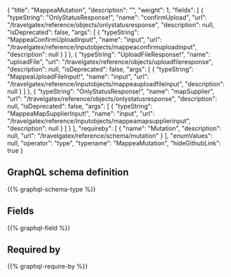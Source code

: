 {
  "title": "MappeaMutation",
  "description": "",
  "weight": 1,
  "fields": [
    {
      "typeString": "OnlyStatusResponse!",
      "name": "confirmUpload",
      "url": "/travelgatex/reference/objects/onlystatusresponse",
      "description": null,
      "isDeprecated": false,
      "args": [
        {
          "typeString": "MappeaConfirmUploadInput!",
          "name": "input",
          "url": "/travelgatex/reference/inputobjects/mappeaconfirmuploadinput",
          "description": null
        }
      ]
    },
    {
      "typeString": "UploadFileResponse!",
      "name": "uploadFile",
      "url": "/travelgatex/reference/objects/uploadfileresponse",
      "description": null,
      "isDeprecated": false,
      "args": [
        {
          "typeString": "MappeaUploadFileInput!",
          "name": "input",
          "url": "/travelgatex/reference/inputobjects/mappeauploadfileinput",
          "description": null
        }
      ]
    },
    {
      "typeString": "OnlyStatusResponse!",
      "name": "mapSupplier",
      "url": "/travelgatex/reference/objects/onlystatusresponse",
      "description": null,
      "isDeprecated": false,
      "args": [
        {
          "typeString": "MappeaMapSupplierInput!",
          "name": "input",
          "url": "/travelgatex/reference/inputobjects/mappeamapsupplierinput",
          "description": null
        }
      ]
    }
  ],
  "requireby": [
    {
      "name": "Mutation",
      "description": null,
      "url": "/travelgatex/reference/schema/mutation"
    }
  ],
  "enumValues": null,
  "operator": "type",
  "typename": "MappeaMutation",
  "hideGithubLink": true
}
## GraphQL schema definition

{{% graphql-schema-type %}}

## Fields

{{% graphql-field %}}

## Required by

{{% graphql-require-by %}}
